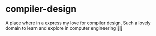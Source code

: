 # compiler-design
A place where in a express my love for compiler design. Such a lovely domain to learn and explore in computer engineering 🥰🦚
